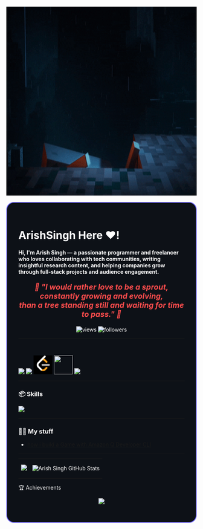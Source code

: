 <p align="center">
  <img src="h.gif" alt="Typing SVG" width="1000px" height ="500px" />
</p>

<div align="left" style="border: 2px solid #6C63FF; border-radius: 20px; padding: 30px; background-color: #0d1117; color: #ffffff;">

<!-- Banner -->
<!-- <img src="https://render.gitanimals.org/farms/yashksaini-coder" width="800" height="250" /> -->

<p>
<h1 align="left" > ArishSingh Here &hearts;</b>!</h1>

<h4>Hi, I'm Arish Singh — a passionate programmer and freelancer who loves collaborating with tech communities, writing insightful research content, and helping companies grow through full-stack projects and audience engagement.</h4>
 
<div align="center">
  <p style="color:#FF4C4C; font-size:20px; font-style:italic; font-weight:bold;">
    🌱 "I would rather love to be a sprout, constantly growing and evolving,<br>
    than a tree standing still and waiting for time to pass." 🌿
  </p>
</div>
<!-- GitHub Profile Views Counter -->
<p align="center">
  <img src="https://komarev.com/ghpvc/?username=Arishsingh&label=Profile+Views&color=0e75b6&style=flat" alt="views" />
  <img src="https://img.shields.io/github/followers/Arishsingh?label=Followers&style=social" alt="followers" />
</p>


---

<p align="left">

  <br>
 <p align="left">
  <a href="https://dev.to/arishsingh99"><img src="https://skillicons.dev/icons?i=devto" /></a>
  <a href="https://www.linkedin.com/in/arish-singh-63a5b732a"><img src="https://skillicons.dev/icons?i=linkedin" /></a>
  <a href="https://leetcode.com/u/Arishsingh99/"><img src="pppppp.png" height ="50px" width ="50px" /></a>
  <a href="http://www.youtube.com/@Notaedit.76"><img src="https://encrypted-tbn0.gstatic.com/images?q=tbn:ANd9GcRfyLJ33DoPmLLAnofKWFw5THprcFbLcleOnA&s" height ="50px" width ="50px" /></a>
  <a href="https://www.instagram.com/arish.talks/"><img src="https://skillicons.dev/icons?i=instagram" /></a>
</p>


---

### 📦 Skills
<p align="left">
  <img src="https://skillicons.dev/icons?i=java,github,figma,python,html,css,javascript,mysql,mongodb,firebase,bootstrap"  width="1000px"/>
</p>

---
### 🫶🏻 My stuff
<ul align="left">
  <li><a href="https://dev.to/arishsingh99/amazon-q-developer-cli-2p3h"> how i build a Game with Amazon Q Developer CLI</a></li>
</ul>

---


<table>
  <tr>
    <td>
      <img src="https://github-streak-stats-ruby.vercel.app/?user=Arishsingh&theme=tokyonight&hide_border=true" />
    </td>
    <td>
<p align="center">
  <img src="https://awesome-github-stats.azurewebsites.net/user-stats/Arishsingh?cardType=octocat&theme=tokyonight&preferLogin=false&Border=%23DD272700" alt="Arish Singh GitHub Stats" />
  <br />
</p>
   
  </tr>
  
</table>
🏆 Achievements

<p align="center">
  <img src="https://github-profile-trophy.vercel.app/?username=Arishsingh&theme=radical&no-frame=true&no-bg=true&margin-w=15" />
</p>

